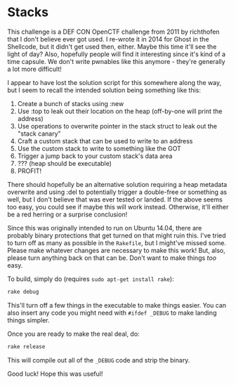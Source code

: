 # Stacks #

This challenge is a DEF CON OpenCTF challenge from 2011 by richthofen that I
don't believe ever got used. I re-wrote it in 2014 for Ghost in the Shellcode,
but it didn't get used then, either. Maybe this time it'll see the light of day?
Also, hopefully people will find it interesting since it's kind of a time
capsule. We don't write pwnables like this anymore - they're generally a lot
more difficult!

I appear to have lost the solution script for this somewhere along the way, but
I seem to recall the intended solution being something like this:

1. Create a bunch of stacks using :new
2. Use :top to leak out their location on the heap (off-by-one will print the address)
3. Use operations to overwrite pointer in the stack struct to leak out the "stack canary"
4. Craft a custom stack that can be used to write to an address
5. Use the custom stack to write to something like the GOT
6. Trigger a jump back to your custom stack's data area
7. ??? (heap should be executable)
8. PROFIT!

There should hopefully be an alternative solution requiring a heap metadata
overwrite and using :del to potentially trigger a double-free or something as
well, but I don't believe that was ever tested or landed. If the above seems too
easy, you could see if maybe this will work instead. Otherwise, it'll either be
a red herring or a surprise conclusion!

Since this was originally intended to run on Ubuntu 14.04, there are probably
binary protections that get turned on that might ruin this. I've tried to turn
off as many as possible in the `Rakefile`, but I might've missed some. Please
make whatever changes are necessary to make this work! But, also, please turn
anything back on that can be. Don't want to make things *too* easy.

To build, simply do (requires `sudo apt-get install rake`):

```sh
rake debug
```

This'll turn off a few things in the executable to make things easier. You can
also insert any code you might need with `#ifdef _DEBUG` to make landing things
simpler.

Once you are ready to make the real deal, do:

```sh
rake release
```

This will compile out all of the `_DEBUG` code and strip the binary.

Good luck! Hope this was useful!
